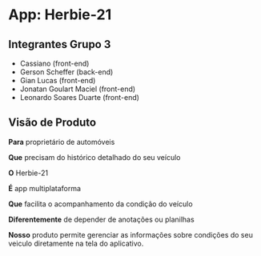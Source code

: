 # App: Herbie-21

## Integrantes Grupo 3

- Cassiano (front-end)
- Gerson Scheffer (back-end)
- Gian Lucas (front-end)
- Jonatan Goulart Maciel (front-end)
- Leonardo Soares Duarte (front-end)


## Visão de Produto

**Para** proprietário de automóveis

**Que** precisam do histórico detalhado do seu veículo

**O** Herbie-21

**É** app multiplataforma

**Que** facilita o acompanhamento da condição do veículo

**Diferentemente** de depender de anotações ou planilhas

**Nosso** produto permite gerenciar as informações sobre condições do seu veiculo diretamente na tela do aplicativo.

